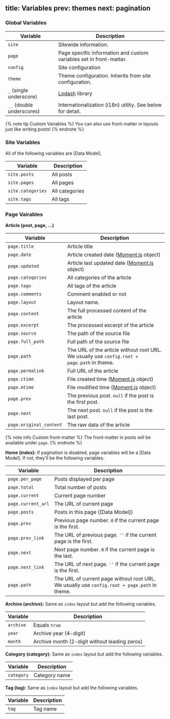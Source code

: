 title: Variables
prev: themes
next: pagination
---
### Global Variables

Variable | Description
--- | ---
`site` | Sitewide information.
`page` | Page specific information and custom variables set in front-matter.
`config` | Site configuration
`theme` | Theme configuration. Inherits from site configuration.
`_` (single underscore) | [Lodash](http://lodash.com/) library
`__` (double underscores) | Internationalization (i18n) utility. See below for detail.

{% note tip Custom Variables %}
You can also use front-matter in layouts just like writing posts!
{% endnote %}

### Site Variables

All of the following variables are [Data Model].

Variable | Description
--- | ---
`site.posts` | All posts
`site.pages` | All pages
`site.categories` | All categories
`site.tags` | All tags

### Page Vairables

**Article (post, page, ...)**

Variable | Description
--- | ---
`page.title` | Article title
`page.date` | Article created date ([Moment.js] object)
`page.updated` | Article last updated date ([Moment.js] object)
`page.categories` | All categories of the article
`page.tags` | All tags of the article
`page.comments` | Comment enabled or not
`page.layout` | Layout name.
`page.content` | The full processed content of the article
`page.excerpt` | The processed excerpt of the article
`page.source` | The path of the source file
`page.full_path` | Full path of the source file
`page.path` | The URL of the article without root URL. We usually use `config.root + page.path` in theme.
`page.permalink` | Full URL of the article
`page.ctime` | File created time ([Moment.js] object)
`page.mtime` | File modified time ([Moment.js] object)
`page.prev` | The previous post. `null` if the post is the first post.
`page.next` | The next post. `null` if the post is the last post.
`page.original_content` | The raw data of the article

{% note info Custom front-matter %}
The front-matter in posts will be available under `page`.
{% endnote %}

**Home (index):** If pagination is disabled, page variables will be a [Data Model]. If not, they'll be the following variables.

Variable | Description
--- | ---
`page.per_page` | Posts displayed per page
`page.total` | Total number of posts
`page.current` | Current page number
`page.current_url` | The URL of current page
`page.posts` | Posts in this page ([Data Model])
`page.prev` | Previous page number. `0` if the current page is the first.
`page.prev_link` | The URL of previous page. `''` if the current page is the first.
`page.next` | Next page number. `0` if the current page is the last.
`page.next_link` | The URL of next page. `''` if the current page is the first.
`page.path` | The URL of current page without root URL. We usually use `config.root + page.path` in theme.

**Archive (archive):** Same as `index` layout but add the following variables.

Variable | Description
--- | ---
`archive` | Equals `true`
`year` | Archive year (4-digit)
`month` | Archive month (2-digit without leading zeros)

**Category (category):** Same as `index` layout but add the following variables.

Variable | Description
--- | ---
`category` | Category name

**Tag (tag):** Same as `index` layout but add the following variables.

Variable | Description
--- | ---
`tag` | Tag name

[Moment.js]: http://momentjs.com/